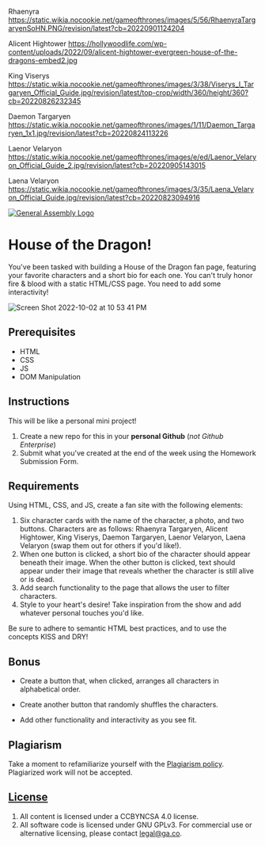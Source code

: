 Rhaenyra
https://static.wikia.nocookie.net/gameofthrones/images/5/56/RhaenyraTargaryenSoHN.PNG/revision/latest?cb=20220901124204

Alicent Hightower
https://hollywoodlife.com/wp-content/uploads/2022/09/alicent-hightower-evergreen-house-of-the-dragons-embed2.jpg

King Viserys
https://static.wikia.nocookie.net/gameofthrones/images/3/38/Viserys_I_Targaryen_Official_Guide.jpg/revision/latest/top-crop/width/360/height/360?cb=20220826232345

Daemon Targaryen
https://static.wikia.nocookie.net/gameofthrones/images/1/11/Daemon_Targaryen_1x1.jpg/revision/latest?cb=20220824113226

Laenor Velaryon
https://static.wikia.nocookie.net/gameofthrones/images/e/ed/Laenor_Velaryon_Official_Guide_2.jpg/revision/latest?cb=20220905143015

Laena Velaryon
https://static.wikia.nocookie.net/gameofthrones/images/3/35/Laena_Velaryon_Official_Guide.jpg/revision/latest?cb=20220823094916

[![General Assembly Logo](https://camo.githubusercontent.com/1a91b05b8f4d44b5bbfb83abac2b0996d8e26c92/687474703a2f2f692e696d6775722e636f6d2f6b6538555354712e706e67)](https://generalassemb.ly/education/web-development-immersive)

# House of the Dragon!


You've been tasked with building a House of the Dragon fan page, featuring your
favorite characters and a short bio for each one. You can't truly honor fire & blood with a static HTML/CSS page. You need to add some
interactivity!

![Screen Shot 2022-10-02 at 10 53 41 PM](https://media.git.generalassemb.ly/user/35743/files/886928a5-87ac-4e59-8d7d-773024275e6f)


## Prerequisites

- HTML
- CSS
- JS
- DOM Manipulation

## Instructions

This will be like a personal mini project! 

1. Create a new repo for this in your **personal Github** (*not Github Enterprise*)
2. Submit what you've created at the end of the week using the Homework Submission Form.

## Requirements

Using HTML, CSS, and JS, create a fan site with the following elements:

1. Six character cards with the name of the character, a photo, and two buttons. Characters are as follows: Rhaenyra Targaryen, Alicent Hightower, King Viserys, Daemon Targaryen, Laenor Velaryon, Laena Velaryon (swap them out for others if you'd like!).
2. When one button is clicked, a short bio of the character should appear beneath their image.  When the other button is clicked, text should appear under their image that reveals whether the character is still alive or is dead.
3. Add search functionality to the page that allows the user to filter characters.
4. Style to your heart's desire! Take inspiration from the show and add whatever personal touches you'd like.

Be sure to adhere to semantic HTML best practices, and to use the concepts KISS and DRY!


## Bonus

- Create a button that, when clicked, arranges all characters in alphabetical
  order.

- Create another button that randomly shuffles the characters.

- Add other functionality and interactivity as you see fit.


## Plagiarism

Take a moment to refamiliarize yourself with the
[Plagiarism policy](https://git.generalassemb.ly/DC-WDI/Administrative/blob/master/plagiarism.md).
Plagiarized work will not be accepted.

## [License](LICENSE)

1.  All content is licensed under a CC­BY­NC­SA 4.0 license.
1.  All software code is licensed under GNU GPLv3. For commercial use or
    alternative licensing, please contact legal@ga.co.

